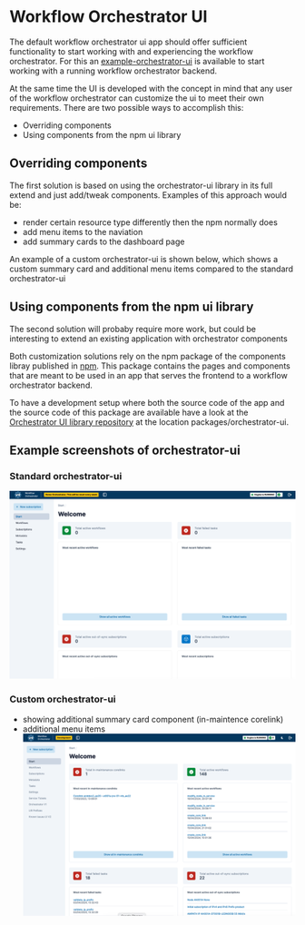 # Workflow Orchestrator UI

The default workflow orchestrator ui app should offer sufficient functionality to start working with and experiencing the workflow orchestrator. For this an [example-orchestrator-ui](https://github.com/workfloworchestrator/example-orchestrator-ui) is available to start working with a running workflow orchestrator backend. 

At the same time the UI is developed with the concept in mind that any user of the workflow orchestrator can customize the ui to meet their own requirements. There are two possible ways to accomplish this:

- Overriding components
- Using components from the npm ui library


## Overriding components
The first solution is based on using the orchestrator-ui library in its full extend and just add/tweak components. Examples of this approach would be: 
- render certain resource type differently then the npm normally does
- add menu items to the naviation
- add summary cards to the dashboard page

An example of a custom orchestrator-ui is shown below, which shows a custom summary card and additional menu items compared to the standard orchestrator-ui

## Using components from the npm ui library
The second solution will probaby require more work, but could be interesting to extend an existing application with orchestrator components


Both customization solutions rely on the npm package of the components libray published in [npm](https://www.npmjs.com/package/@orchestrator-ui/orchestrator-ui-components). This package contains the pages and components that are meant to be used in an app that serves the frontend to a workflow orchestrator backend. 

To have a development setup where both the source code of the app and the source code of this package are available have a look at the [Orchestrator UI library repository](https://github.com/workfloworchestrator/orchestrator-ui-library) at the location packages/orchestrator-ui.


## Example screenshots of orchestrator-ui
### Standard orchestrator-ui
![Screenshot](/docs/img/Standard-orchestrator-ui.png)

### Custom orchestrator-ui
- showing additional summary card component (in-maintence corelink)
- additional menu items
![Screenshot](/docs/img/Custom-orchestrator-ui-using-override.png)
